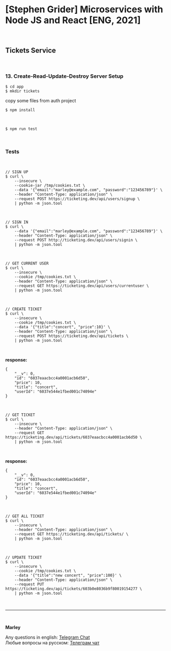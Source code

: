 # [Stephen Grider] Microservices with Node JS and React [ENG, 2021]

<br/>

## Tickets Service

<br/>

### 13. Create-Read-Update-Destroy Server Setup

    $ cd app
    $ mkdir tickets

copy some files from auth project

    $ npm install

<br/>

    $ npm run test

<br/>

### Tests

<br/>

```
// SIGN UP
$ curl \
    --insecure \
    --cookie-jar /tmp/cookies.txt \
    --data '{"email":"marley@example.com", "password":"123456789"}' \
    --header "Content-Type: application/json" \
    --request POST https://ticketing.dev/api/users/signup \
    | python -m json.tool
```

<br/>

```
// SIGN IN
$ curl \
    --data '{"email":"marley@example.com", "password":"123456789"}' \
    --header "Content-Type: application/json" \
    --request POST http://ticketing.dev/api/users/signin \
    | python -m json.tool
```

<br/>

```
// GET CURRENT USER
$ curl \
    --insecure \
    --cookie /tmp/cookies.txt \
    --header "Content-Type: application/json" \
    --request GET https://ticketing.dev/api/users/currentuser \
    | python -m json.tool
```

<br/>

```
// CREATE TICKET
$ curl \
    --insecure \
    --cookie /tmp/cookies.txt \
    --data '{"title":"concert", "price":10}' \
    --header "Content-Type: application/json" \
    --request POST https://ticketing.dev/api/tickets \
    | python -m json.tool
```

<br/>

**response:**

```
{
    "__v": 0,
    "id": "6037eaacbcc4a0001acb6d50",
    "price": 10,
    "title": "concert",
    "userId": "6037e544e1fbed001c74094e"
}
```

<br/>

```
// GET TICKET
$ curl \
    --insecure \
    --header "Content-Type: application/json" \
    --request GET https://ticketing.dev/api/tickets/6037eaacbcc4a0001acb6d50 \
    | python -m json.tool
```

<br/>

**response:**

```
{
    "__v": 0,
    "id": "6037eaacbcc4a0001acb6d50",
    "price": 10,
    "title": "concert",
    "userId": "6037e544e1fbed001c74094e"
}
```

<br/>

```
// GET ALL TICKET
$ curl \
    --insecure \
    --header "Content-Type: application/json" \
    --request GET https://ticketing.dev/api/tickets/ \
    | python -m json.tool
```

<br/>

```
// UPDATE TICKET
$ curl \
    --insecure \
    --cookie /tmp/cookies.txt \
    --data '{"title":"new concert", "price":100}' \
    --header "Content-Type: application/json" \
    --request PUT https://ticketing.dev/api/tickets/603b0e8036b9f80019154277 \
    | python -m json.tool
```

<br/>

---

<br/>

**Marley**

Any questions in english: <a href="https://jsdev.org/chat/">Telegram Chat</a>  
Любые вопросы на русском: <a href="https://jsdev.ru/chat/">Телеграм чат</a>

